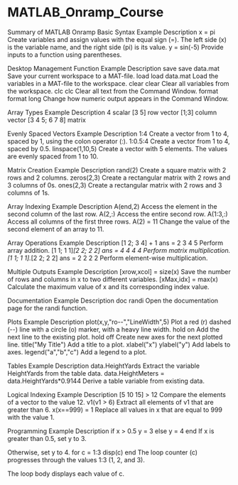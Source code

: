# MATLAB_Onramp_Course
Summary of MATLAB Onramp
Basic Syntax
Example	Description
x = pi	Create variables and assign values with the equal sign (=).
The left side (x) is the variable name, and the right side (pi) is its value.
y = sin(-5)	Provide inputs to a function using parentheses.
 

Desktop Management
Function	Example	Description
save	save data.mat	Save your current workspace to a MAT-file.
load	load data.mat	Load the variables in a MAT-file to the workspace.
clear	clear	Clear all variables from the workspace.
clc	clc	Clear all text from the Command Window.
format	format long	Change how numeric output appears in the Command Window.
 

Array Types
Example	Description
4	scalar
[3 5]	row vector
[1;3]	column vector
[3 4 5; 6 7 8]	matrix
 

Evenly Spaced Vectors
Example	Description
1:4	Create a vector from 1 to 4, spaced by 1, using the colon operator (:).
1:0.5:4	Create a vector from 1 to 4, spaced by 0.5.
linspace(1,10,5)	Create a vector with 5 elements. The values are evenly spaced from 1 to 10.
 

Matrix Creation
Example	Description
rand(2)	Create a square matrix with 2 rows and 2 columns.
zeros(2,3)	Create a rectangular matrix with 2 rows and 3 columns of 0s.
ones(2,3)	Create a rectangular matrix with 2 rows and 3 columns of 1s.
 

Array Indexing
Example	Description
A(end,2)	Access the element in the second column of the last row.
A(2,:)	Access the entire second row.
A(1:3,:)	Access all columns of the first three rows.
A(2) = 11	Change the value of the second element of an array to 11.
 

Array Operations
Example	Description
[1 2; 3 4] + 1
ans =
     2     3
     4     5	Perform array addition.
[1 1; 1 1]*[2 2; 2 2]
ans =
     4     4
     4     4	Perform matrix multiplication.
[1 1; 1 1].*[2 2; 2 2]
ans =
     2     2
     2     2	Perform element-wise multiplication.
 

Multiple Outputs
Example	Description
[xrow,xcol] = size(x)	Save the number of rows and columns in x to two different variables.
[xMax,idx] = max(x)	Calculate the maximum value of x and its corresponding index value.
 

Documentation
Example	Description
doc randi	Open the documentation page for the randi function.
 

Plots
Example	Description
plot(x,y,"ro--","LineWidth",5)	Plot a red (r) dashed (--) line with a
circle (o) marker, with a heavy line width.
hold on	Add the next line to the existing plot.
hold off	Create new axes for the next plotted line.
title("My Title")	Add a title to a plot.
xlabel("x")
ylabel("y")	Add labels to axes.
legend("a","b","c")	Add a legend to a plot.
 

Tables
Example	Description
data.HeightYards	Extract the variable HeightYards from the table data.
data.HeightMeters = data.HeightYards*0.9144	Derive a table variable from existing data.
 

Logical Indexing
Example	Description
[5 10 15] > 12	Compare the elements of a vector to the value 12.
v1(v1 > 6)	Extract all elements of v1 that are greater than 6.
x(x==999) = 1	Replace all values in x that are equal to 999 with the value 1.
 

Programming
Example	Description
if x > 0.5
    y = 3
else
    y = 4
end	If x is greater than 0.5, set y to 3.

Otherwise, set y to 4.
for c = 1:3
    disp(c)
end	The loop counter (c) progresses through the
values 1:3 (1, 2, and 3).

The loop body displays each value of c.
